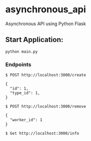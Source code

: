 # asynchronous_api
Asynchronous API using Python Flask

## Start Application:
`` python main.py ``


### Endpoints

```
$ POST http://localhost:3000/create

{
  "id": 1,
  "type_id": 1,
}

```

```
$ POST http://localhost:3000/remove

{
  "worker_id": 1
}

```


```
$ Get http://localhost:3000/info

```
